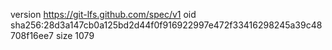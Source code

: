 version https://git-lfs.github.com/spec/v1
oid sha256:28d3a147cb0a125bd2d44f0f916922997e472f33416298245a39c48708f16ee7
size 1079
